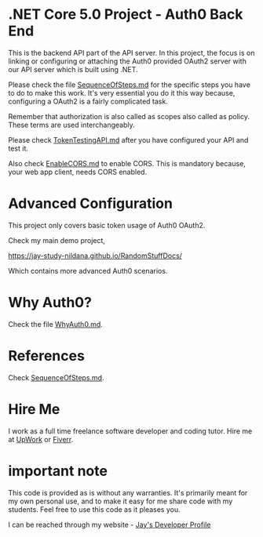 # .NET Core 5.0 Project - Auth0 Back End

This is the backend API part of the API server. In this project, the focus is on linking or configuring or attaching the Auth0 provided OAuth2 server with our API server which is built using .NET.

Please check the file [SequenceOfSteps.md](SequenceOfSteps.md) for the specific steps you have to do to make this work. It's very essential you do it this way because, configuring a OAuth2 is a fairly complicated task.

Remember that authorization is also called as scopes also called as policy. These terms are used interchangeably.

Please check [TokenTestingAPI.md](TokenTestingAPI.md) after you have configured your API and test it.

Also check [EnableCORS.md](EnableCORS.md) to enable CORS. This is mandatory because, your web app client, needs CORS enabled.

# Advanced Configuration

This project only covers basic token usage of Auth0 OAuth2. 

Check my main demo project, 

https://jay-study-nildana.github.io/RandomStuffDocs/

Which contains more advanced Auth0 scenarios. 

# Why Auth0?

Check the file [WhyAuth0.md](WhyAuth0.md).

# References

Check [SequenceOfSteps.md](SequenceOfSteps.md).

# Hire Me

I work as a full time freelance software developer and coding tutor. Hire me at [UpWork](https://www.upwork.com/fl/vijayasimhabr) or [Fiverr](https://www.fiverr.com/jay_codeguy). 

# important note 

This code is provided as is without any warranties. It's primarily meant for my own personal use, and to make it easy for me share code with my students. Feel free to use this code as it pleases you.

I can be reached through my website - [Jay's Developer Profile](https://jay-study-nildana.github.io/developerprofile)